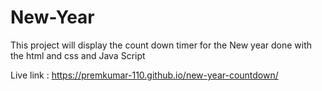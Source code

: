 # New-Year
This project will display the count down timer for the New year
done with the html and css and Java Script

Live link : https://premkumar-110.github.io/new-year-countdown/
